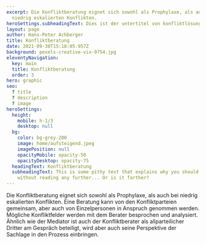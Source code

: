 ```yaml
---
excerpt: Die Konfliktberatung eignet sich sowohl als Prophylaxe, als auch bei
  niedrig eskalierten Konflikten.
heroSettings.subheadingText: Dies ist der untertitel von konfliktlösung
layout: page
author: Hans-Peter Achberger
title: Konfliktberatung
date: 2021-09-30T15:18:05.957Z
background: pexels-creative-vix-9754.jpg
eleventyNavigation:
  key: main
  title: Konfliktberatung
  order: 3
hero: graphic
seo:
  ? title
  ? description
  ? image
heroSettings:
  height:
    mobile: h-1/3
    desktop: null
  bg:
    color: bg-grey-200
    image: home/aufsteigend.jpeg
    imagePosition: null
    opacityMobile: opacity-50
    opacityDesktop: opacity-75
  headingText: Konfliktberatung
  subheadingText: This is some pithy text that explains why you should hire us
    without reading any further... Or is it farther?
---
```


Die Konfliktberatung eignet sich sowohl als Prophylaxe, als auch bei niedrig eskalierten Konflikten. Eine Beratung kann von den Konfliktparteien gemeinsam, aber auch von Einzelpersonen in Anspruch genommen werden. Mögliche Konfliktfelder werden mit dem Berater besprochen und analysiert. Ähnlich wie der Mediator ist auch der Konfliktberater als allparteilicher Dritter am Gespräch beteiligt, wird aber auch seine Perspektive der Sachlage in den Prozess einbringen.
